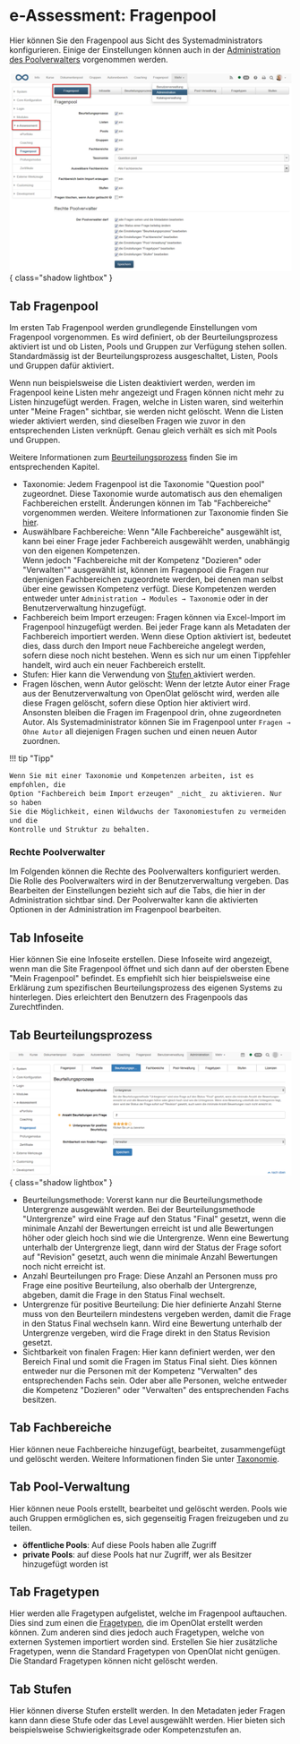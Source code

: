 # e-Assessment: Fragenpool

Hier können Sie den Fragenpool aus Sicht des Systemadministrators
konfigurieren. Einige der Einstellungen können auch in der 
[Administration des Poolverwalters](../../manual_user/question_bank/Question_Bank_Administration.de.md) 
vorgenommen werden.

![](assets/Fragenpool_admin.png){ class="shadow lightbox" }

## Tab Fragenpool

Im ersten Tab Fragenpool werden grundlegende Einstellungen vom Fragenpool
vorgenommen. Es wird definiert, ob der Beurteilungsprozess aktiviert ist und
ob Listen, Pools und Gruppen zur Verfügung stehen sollen. Standardmässig ist
der Beurteilungsprozess ausgeschaltet, Listen, Pools und Gruppen dafür
aktiviert.

Wenn nun beispielsweise die Listen deaktiviert werden, werden im Fragenpool
keine Listen mehr angezeigt und Fragen können nicht mehr zu Listen hinzugefügt
werden. Fragen, welche in Listen waren, sind weiterhin unter "Meine Fragen"
sichtbar, sie werden nicht gelöscht. Wenn die Listen wieder aktiviert werden,
sind dieselben Fragen wie zuvor in den entsprechenden Listen verknüpft. Genau
gleich verhält es sich mit Pools und Gruppen.

Weitere Informationen zum
[Beurteilungsprozess](../../manual_user/question_bank/Question_Bank_Review_Process.de.md) finden Sie im
entsprechenden Kapitel.

  * Taxonomie: Jedem Fragenpool ist die Taxonomie "Question pool" zugeordnet. Diese Taxonomie wurde automatisch aus den ehemaligen Fachbereichen erstellt. Änderungen können im Tab "Fachbereiche" vorgenommen werden. Weitere Informationen zur Taxonomie finden Sie [hier](Modules_Taxonomy.de.md).
  * Auswählbare Fachbereiche: Wenn "Alle Fachbereiche" ausgewählt ist, kann bei einer Frage jeder Fachbereich ausgewählt werden, unabhängig von den eigenen Kompetenzen.   
Wenn jedoch "Fachbereiche mit der Kompetenz "Dozieren" oder "Verwalten""
ausgewählt ist, können im Fragenpool die Fragen nur denjenigen Fachbereichen
zugeordnete werden, bei denen man selbst über eine gewissen Kompetenz verfügt.
Diese Kompetenzen werden entweder unter `Administration → Modules → Taxonomie`
oder in der Benutzerverwaltung hinzugefügt.
  * Fachbereich beim Import erzeugen: Fragen können via Excel-Import im Fragenpool hinzugefügt werden. Bei jeder Frage kann als Metadaten der Fachbereich importiert werden. Wenn diese Option aktiviert ist, bedeutet dies, dass durch den Import neue Fachbereiche angelegt werden, sofern diese noch nicht bestehen. Wenn es sich nur um einen Tippfehler handelt, wird auch ein neuer Fachbereich erstellt.
  * Stufen: Hier kann die Verwendung von [Stufen ](../../manual_user/question_bank/Question_Bank_Administration.de.md) aktiviert werden.
  * Fragen löschen, wenn Autor gelöscht: Wenn der letzte Autor einer Frage aus der Benutzerverwaltung von OpenOlat gelöscht wird, werden alle diese Fragen gelöscht, sofern diese Option hier aktiviert wird. Ansonsten bleiben die Fragen im Fragenpool drin, ohne zugeordneten Autor. Als Systemadministrator können Sie im Fragenpool unter `Fragen → Ohne Autor` all diejenigen Fragen suchen und einen neuen Autor zuordnen.

!!! tip "Tipp"

	Wenn Sie mit einer Taxonomie und Kompetenzen arbeiten, ist es empfohlen, die
	Option "Fachbereich beim Import erzeugen" _nicht_ zu aktivieren. Nur so haben
	Sie die Möglichkeit, einen Wildwuchs der Taxonomiestufen zu vermeiden und die
	Kontrolle und Struktur zu behalten.

### Rechte Poolverwalter

Im Folgenden können die Rechte des Poolverwalters konfiguriert werden. Die
Rolle des Poolverwalters wird in der Benutzerverwaltung vergeben. Das
Bearbeiten der Einstellungen bezieht sich auf die Tabs, die hier in der
Administration sichtbar sind. Der Poolverwalter kann die aktivierten Optionen
in der Administration im Fragenpool bearbeiten.

## Tab Infoseite

Hier können Sie eine Infoseite erstellen. Diese Infoseite wird angezeigt, wenn
man die Site Fragenpool öffnet und sich dann auf der obersten Ebene "Mein
Fragenpool" befindet. Es empfiehlt sich hier beispielsweise eine Erklärung zum
spezifischen Beurteilungsprozess des eigenen Systems zu hinterlegen. Dies
erleichtert den Benutzern des Fragenpools das Zurechtfinden.

## Tab Beurteilungsprozess

![](assets/admin_fp_beurteilungsprozess.png){ class="shadow lightbox" }

  * Beurteilungsmethode: Vorerst kann nur die Beurteilungsmethode Untergrenze ausgewählt werden. Bei der Beurteilungsmethode "Untergrenze" wird eine Frage auf den Status "Final" gesetzt, wenn die minimale Anzahl der Bewertungen erreicht ist und alle Bewertungen höher oder gleich hoch sind wie die Untergrenze. Wenn eine Bewertung unterhalb der Untergrenze liegt, dann wird der Status der Frage sofort auf "Revision" gesetzt, auch wenn die minimale Anzahl Bewertungen noch nicht erreicht ist.
  * Anzahl Beurteilungen pro Frage: Diese Anzahl an Personen muss pro Frage eine positive Beurteilung, also oberhalb der Untergrenze, abgeben, damit die Frage in den Status Final wechselt.
  * Untergrenze für positive Beurteilung: Die hier definierte Anzahl Sterne muss von den Beurteilern mindestens vergeben werden, damit die Frage in den Status Final wechseln kann. Wird eine Bewertung unterhalb der Untergrenze vergeben, wird die Frage direkt in den Status Revision gesetzt. 
  * Sichtbarkeit von finalen Fragen: Hier kann definiert werden, wer den Bereich Final und somit die Fragen im Status Final sieht. Dies können entweder nur die Personen mit der Kompetenz "Verwalten" des entsprechenden Fachs sein. Oder aber alle Personen, welche entweder die Kompetenz "Dozieren" oder "Verwalten" des entsprechenden Fachs besitzen.

## Tab Fachbereiche

Hier können neue Fachbereiche hinzugefügt, bearbeitet, zusammengefügt und
gelöscht werden. Weitere Informationen finden Sie unter
[Taxonomie](Modules_Taxonomy.de.md).

## Tab Pool-Verwaltung

Hier können neue Pools erstellt, bearbeitet und gelöscht werden. Pools wie
auch Gruppen ermöglichen es, sich gegenseitig Fragen freizugeben und zu
teilen.

  * **öffentliche Pools**: Auf diese Pools haben alle Zugriff
  * **private Pools**: auf diese Pools hat nur Zugriff, wer als Besitzer hinzugefügt worden ist

## Tab Fragetypen

Hier werden alle Fragetypen aufgelistet, welche im Fragenpool auftauchen. Dies sind zum einen die [Fragetypen](../../manual_user/learningresources/Test_question_types.de.md), die im OpenOlat erstellt werden können. Zum anderen sind dies jedoch auch Fragetypen, welche von externen Systemen importiert worden sind. Erstellen Sie hier zusätzliche Fragetypen, wenn die Standard Fragetypen von OpenOlat nicht genügen. Die Standard Fragetypen können nicht gelöscht werden.

## Tab Stufen

Hier können diverse Stufen erstellt werden. In den Metadaten jeder Fragen kann dann diese Stufe oder das Level ausgewählt werden. Hier bieten sich beispielsweise Schwierigkeitsgrade oder Kompetenzstufen an.